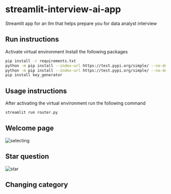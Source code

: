 # streamlit-interview-ai-app

Streamlit app for an llm that helps prepare you for data analyst interview

## Run instructions

Activate virtual environment
Install the following packages

```sh
pip install -r requirements.txt
python -m pip install --index-url https://test.pypi.org/simple/ --no-deps streamlit_custom_chat
python -m pip install --index-url https://test.pypi.org/simple/ --no-deps streamlit_custom_input
pip install key_generator
```

## Usage instructions

After activating the virtual environment run the following command

```sh
streamlit run router.py
```

## Welcome page
![selecting](https://github.com/Farah-S/InterviewBot/assets/96240223/c89fe1bc-7bb1-491a-a02e-7135f0a69e79)

## Star question
![star](https://github.com/Farah-S/InterviewBot/assets/96240223/9b490ff5-76ab-41eb-accb-256a3efcb23c)

## Changing category
